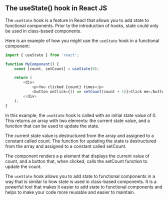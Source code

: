 ## The useState() hook in React JS

The `useState` hook is a feature in React that allows you to add state to functional components. Prior to the introduction of hooks, state could only be used in class-based components.

Here is an example of how you might use the `useState` hook in a functional component:

```javascript
import { useState } from 'react';

function MyComponent() {
    const [count, setCount] = useState(0);

    return (
        <div>
            <p>You clicked {count} times</p>
            <button onClick={() => setCount(count + 1)}>Click me</button>
        </div>
    );
}
```

In this example, the `useState` hook is called with an initial state value of 0. This returns an array with two elements: the current state value, and a function that can be used to update the state.

The current state value is destructured from the array and assigned to a constant called count. The function for updating the state is destructured from the array and assigned to a constant called setCount.

The component renders a p element that displays the current value of count, and a button that, when clicked, calls the setCount function to update the count.

The `useState` hook allows you to add state to functional components in a way that is similar to how state is used in class-based components. It is a powerful tool that makes it easier to add state to functional components and helps to make your code more reusable and easier to maintain.
